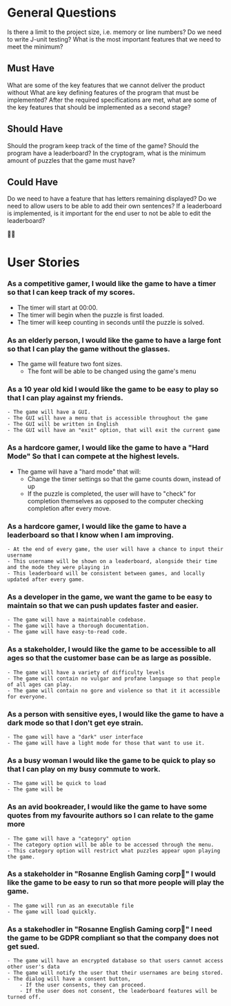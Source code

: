 # General Questions
Is there a limit to the project size, i.e. memory or line numbers?
Do we need to write J-unit testing?
What is the most important features that we need to meet the minimum?

## Must Have
What are some of the key features that we cannot deliver the product without
What are key defining features of the program that must be implemented?
After the required specifications are met, what are some of the key features that should be implemented as a second stage?

## Should Have
Should the program keep track of the time of the game?
Should the program have a leaderboard?
In the cryptogram, what is the minimum amount of puzzles that the game must have?

## Could Have
Do we need to have a feature that has letters remaining displayed? 
Do we need to allow users to be able to add their own sentences?
If a leaderboard is implemented, is it important for the end user to not be able to edit the leaderboard?

🌹🌹

# User Stories
### As a competitive gamer, I would like the game to have a timer so that I can keep track of my scores.
- The timer will start at 00:00.
- The timer will begin when the puzzle is first loaded.
- The timer will keep counting in seconds until the puzzle is solved.

### As an elderly person, I would like the game to have a large font so that I can play the game without the glasses.
- The game will feature two font sizes.
    - The font will be able to be changed using the game's menu

### As a 10 year old kid I would like the game to be easy to play so that I can play against my friends.
    - The game will have a GUI.
    - The GUI will have a menu that is accessible throughout the game
    - The GUI will be written in English
    - The GUI will have an "exit" option, that will exit the current game
    
### As a hardcore gamer, I would like the game to have a "Hard Mode" So that I can compete at the highest levels.
- The game will have a "hard mode" that will:
    - Change the timer settings so that the game counts down, instead of up
    - If the puzzle is completed, the user will have to "check" for completion themselves as opposed to the computer checking completion after every move.

### As a hardcore gamer, I would like the game to have a leaderboard so that I know when I am improving.
    - At the end of every game, the user will have a chance to input their username
    - This username will be shown on a leaderboard, alongside their time and the mode they were playing in
    - This leaderboard will be consistent between games, and locally updated after every game.
    
### As a developer in the game, we want the game to be easy to maintain so that we can push updates faster and easier.
    - The game will have a maintainable codebase.
    - The game will have a thorough documentation.
    - The game will have easy-to-read code.
    
### As a stakeholder, I would like the game to be accessible to all ages so that the customer base can be as large as possible.
    - The game will have a variety of difficulty levels
    - The game will contain no vulgar and profane language so that people of all ages can play.
    - The game will contain no gore and violence so that it it accessible for everyone.
    
### As a person with sensitive eyes, I would like the game to have a dark mode so that I don't get eye strain.
    - The game will have a "dark" user interface
    - The game will have a light mode for those that want to use it.

### As a busy woman I would like the game to be quick to play so that I can play on my busy commute to work.
    - The game will be quick to load
    - The game will be 
    
### As an avid bookreader, I would like the game to have some quotes from my favourite authors so I can relate to the game more
    - The game will have a "category" option
    - The category option will be able to be accessed through the menu.
    - This category option will restrict what puzzles appear upon playing the game.
    
###  As a stakeholder in "Rosanne English Gaming corp🌹" I would like the game to be easy to run so that more people will play the game.
    - The game will run as an executable file
    - The game will load quickly.
    
### As a stakehodler in "Rosanne English Gaming corp🌹" I need the game to be GDPR compliant so that the company does not get sued.
    - The game will have an encrypted database so that users cannot access other user's data
    - The game will notify the user that their usernames are being stored.
    - The dialog will have a consent button, 
        - If the user consents, they can proceed.
        - If the user does not consent, the leaderboard features will be turned off. 
